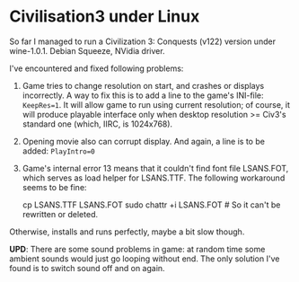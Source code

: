 Civilisation3 under Linux
=========================

So far I managed to run a Civilization 3: Conquests (v122) version under wine-1.0.1. Debian Squeeze, NVidia driver.

I've encountered and fixed following problems:

1.  Game tries to change resolution on start, and crashes or displays incorrectly. A way to fix this is to add a line to the game's INI-file: `KeepRes=1`. It will allow game to run using current resolution; of course, it will produce playable interface only when desktop resolution &gt;= Civ3's standard one (which, IIRC, is 1024x768).
2.  Opening movie also can corrupt display. And again, a line is to be added: `PlayIntro=0`
3.  Game's internal error 13 means that it couldn't find font file LSANS.FOT, which serves as load helper for LSANS.TTF. The following workaround seems to be fine:

    cp LSANS.TTF LSANS.FOT
    sudo chattr +i LSANS.FOT # So it can't be rewritten or deleted.

Otherwise, installs and runs perfectly, maybe a bit slow though.

**UPD**: There are some sound problems in game: at random time some ambient sounds would just go looping without end. The only solution I've found is to switch sound off and on again.

